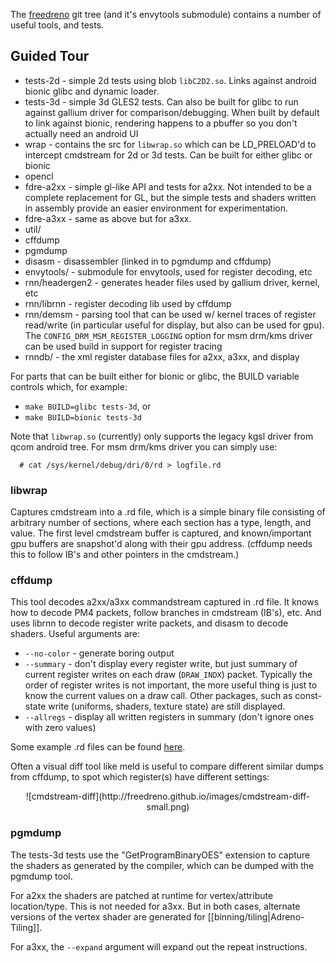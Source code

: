 The [freedreno](http://github.com/freedreno/freedreno) git tree (and it's envytools submodule) contains a number of useful tools, and tests.

## Guided Tour
* tests-2d - simple 2d tests using blob `libC2D2.so`.  Links against android bionic glibc and dynamic loader.
* tests-3d - simple 3d GLES2 tests.  Can also be built for glibc to run against gallium driver for comparison/debugging.  When built by default to link against bionic, rendering happens to a pbuffer so you don't actually need an android UI
* wrap - contains the src for `libwrap.so` which can be LD_PRELOAD'd to intercept cmdstream for 2d or 3d tests.  Can be built for either glibc or bionic
* opencl
* fdre-a2xx - simple gl-like API and tests for a2xx.  Not intended to be a complete replacement for GL, but the simple tests and shaders written in assembly provide an easier environment for experimentation.
* fdre-a3xx - same as above but for a3xx.
* util/
 * cffdump
 * pgmdump
 * disasm - disassembler (linked in to pgmdump and cffdump)
* envytools/ - submodule for envytools, used for register decoding, etc
 * rnn/headergen2 - generates header files used by gallium driver, kernel, etc
 * rnn/librnn - register decoding lib used by cffdump
 * rnn/demsm - parsing tool that can be used w/ kernel traces of register read/write (in particular useful for display, but also can be used for gpu).  The `CONFIG_DRM_MSM_REGISTER_LOGGING` option for msm drm/kms driver can be used build in support for register tracing
 * rnndb/ - the xml register database files for a2xx, a3xx, and display

For parts that can be built either for bionic or glibc, the BUILD variable controls which, for example:
* `make BUILD=glibc tests-3d`, or
* `make BUILD=bionic tests-3d`

Note that `libwrap.so` (currently) only supports the legacy kgsl driver from qcom android tree.  For msm drm/kms driver you can simply use:
```
  # cat /sys/kernel/debug/dri/0/rd > logfile.rd
```

### libwrap
Captures cmdstream into a .rd file, which is a simple binary file consisting of arbitrary number of sections, where each section has a type, length, and value.  The first level cmdstream buffer is captured, and known/important gpu buffers are snapshot'd along with their gpu address.  (cffdump needs this to follow IB's and other pointers in the cmdstream.)

### cffdump
This tool decodes a2xx/a3xx commandstream captured in .rd file.  It knows how to decode PM4 packets, follow branches in cmdstream (IB's), etc.  And uses librnn to decode register write packets, and disasm to decode shaders.  Useful arguments are:
* `--no-color` - generate boring output
* `--summary` - don't display every register write, but just summary of current register writes on each draw (`DRAW_INDX`) packet.  Typically the order of register writes is not important, the more useful thing is just to know the current values on a draw call.  Other packages, such as const-state write (uniforms, shaders, texture state) are still displayed.
* `--allregs` - display all written registers in summary (don't ignore ones with zero values)

Some example .rd files can be found [here](http://people.freedesktop.org/~robclark/a3xx/).

Often a visual diff tool like meld is useful to compare different similar dumps from cffdump, to spot which register(s) have different settings:

<center>
![cmdstream-diff](http://freedreno.github.io/images/cmdstream-diff-small.png)
</center>

### pgmdump
The tests-3d tests use the "GetProgramBinaryOES" extension to capture the shaders as generated by the compiler, which can be dumped with the pgmdump tool.  

For a2xx the shaders are patched at runtime for vertex/attribute location/type.  This is not needed for a3xx.  But in both cases, alternate versions of the vertex shader are generated for [[binning/tiling|Adreno-Tiling]].

For a3xx, the `--expand` argument will expand out the repeat instructions.
